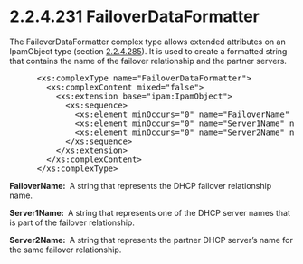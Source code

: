 <html dir="LTR" xmlns:mshelp="http://msdn.microsoft.com/mshelp" xmlns:ddue="http://ddue.schemas.microsoft.com/authoring/2003/5" xmlns:xlink="http://www.w3.org/1999/xlink" xmlns:tool="http://www.microsoft.com/tooltip">
 <body>
 <div id="header">
 <h1 class="heading">2.2.4.231 FailoverDataFormatter</h1>
 </div>
 <div id="mainSection">
 <div id="mainBody">
 <div id="allHistory" class="saveHistory"></div>
 <div id="sectionSection0" class="section" name="collapseableSection">
 

<p>The FailoverDataFormatter complex type allows extended
attributes on an IpamObject type (section <a href="8db9f5bb-a614-4490-8fad-d5a89c448fe8.md">2.2.4.285</a>). It is used to
create a formatted string that contains the name of the failover relationship
and the partner servers. </p>

<dl>
<dd>
<div><pre> &lt;xs:complexType name=&quot;FailoverDataFormatter&quot;&gt;
   &lt;xs:complexContent mixed=&quot;false&quot;&gt;
     &lt;xs:extension base=&quot;ipam:IpamObject&quot;&gt;
       &lt;xs:sequence&gt;
         &lt;xs:element minOccurs=&quot;0&quot; name=&quot;FailoverName&quot; nillable=&quot;true&quot; type=&quot;xsd:string&quot; /&gt;
         &lt;xs:element minOccurs=&quot;0&quot; name=&quot;Server1Name&quot; nillable=&quot;true&quot; type=&quot;xsd:string&quot; /&gt;
         &lt;xs:element minOccurs=&quot;0&quot; name=&quot;Server2Name&quot; nillable=&quot;true&quot; type=&quot;xsd:string&quot; /&gt;
       &lt;/xs:sequence&gt;
     &lt;/xs:extension&gt;
   &lt;/xs:complexContent&gt;
 &lt;/xs:complexType&gt;
</pre></div>
</dd></dl>

<p><b>FailoverName: </b> A string that represents the
DHCP failover relationship name.</p>

<p><b>Server1Name: </b> A string that represents one of
the DHCP server names that is part of the failover relationship.</p>

<p><b>Server2Name: </b> A string that represents the
partner DHCP server’s name for the same failover relationship.</p>


 </div>
 </div>
 </div>
 </body>
</html>